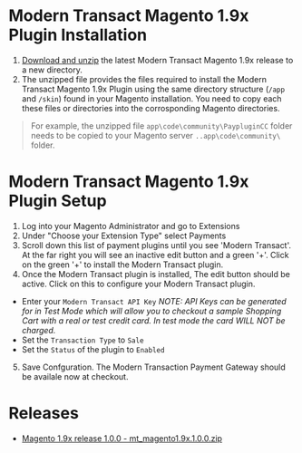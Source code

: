 # Modern Transact Magento 1.9x Plugin Installation

1.  [Download and unzip](https://github.com/moderntransact/Magento-1.9x/releases) the latest Modern Transact Magento 1.9x release to a new directory.
2.  The unzipped file provides the files required to install the Modern Transact Magento 1.9x Plugin using the same directory structure (`/app` and `/skin`) found in your Magento installation.  You need to copy each these files or directories into the corrosponding Magento directories.
>For example, the unzipped file `app\code\community\PaypluginCC` folder needs to be copied to your Magento server `..app\code\community\` folder.

# Modern Transact Magento 1.9x Plugin Setup

1.  Log into your Magento Administrator and go to Extensions
2.  Under "Choose your Extension Type" select Payments
3.  Scroll down this list of payment plugins until you see 'Modern Transact'.  At the far right you will see an inactive edit button and a green '+'.  Click on the green '+' to install the Modern Transact plugin.
4.  Once the Modern Transact plugin is installed, The edit button should be active.  Click on this to configure your Modern Transact plugin.
* Enter your `Modern Transact API Key` *NOTE:  API Keys can be generated for in Test Mode which will allow you to checkout a sample Shopping Cart with a real or test credit card.  In test mode the card WILL NOT be charged.*
* Set the `Transaction Type` to `Sale`
* Set the `Status` of the plugin to `Enabled`
5.  Save Confguration.  The Modern Transaction Payment Gateway should be availale now at checkout.


# Releases

* [Magento 1.9x release 1.0.0 - mt_magento1.9x.1.0.0.zip](https://github.com/moderntransact/Magento-1.9x/releases/tag/1.0.0)
